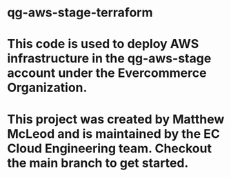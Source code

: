 # qg-aws-stage-terraform 
# This code is used to deploy AWS infrastructure in the qg-aws-stage account under the Evercommerce Organization.
# This project was created by Matthew McLeod and is maintained by the EC Cloud Engineering team. Checkout the main branch to get started.
